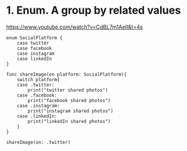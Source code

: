 # 1. Enum. A group by related values<br>
https://www.youtube.com/watch?v=CdBL7m1AeII&t=4s


    enum SocialPlatform {
        case twitter
        case facebook
        case instagram
        case linkedIn
    }
    
    func shareImage(on platform: SocialPlatform){
        switch platform{
        case .twitter:
            print("twitter shared photos")
        case .facebook:
            print("facebook shared photos")
        case .instagram:
            print("instagram shared photos")
        case .linkedIn:
            print("linkedIn shared photos")
        }
    }
    
    shareImage(on: .twitter)
